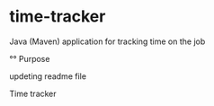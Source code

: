 # time-tracker
Java (Maven) application for tracking time on the job

°° Purpose

updeting readme file

Time tracker
